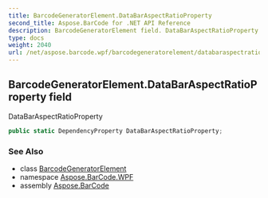 ```yaml
---
title: BarcodeGeneratorElement.DataBarAspectRatioProperty
second_title: Aspose.BarCode for .NET API Reference
description: BarcodeGeneratorElement field. DataBarAspectRatioProperty
type: docs
weight: 2040
url: /net/aspose.barcode.wpf/barcodegeneratorelement/databaraspectratioproperty/
---
```

## BarcodeGeneratorElement.DataBarAspectRatioProperty field

DataBarAspectRatioProperty

```csharp
public static DependencyProperty DataBarAspectRatioProperty;
```

### See Also

* class [BarcodeGeneratorElement](../)
* namespace [Aspose.BarCode.WPF](../../../aspose.barcode.wpf/)
* assembly [Aspose.BarCode](../../../)


